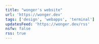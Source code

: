 ```yaml
---
title: "wonger's website"
url: 'https://wonger.dev'
tags: ['design', 'webapps', 'terminal']
updatesFeed: 'https://wonger.dev/rss'
nsfw: false
rss: true
---
```

